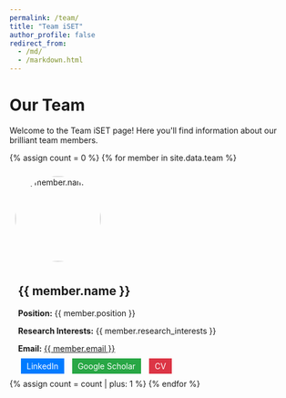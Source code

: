 ```yaml
---
permalink: /team/
title: "Team iSET"
author_profile: false
redirect_from: 
  - /md/
  - /markdown.html
---
```


<style>
    .profile-pic {
        width: 150px;
        height: 150px;
        border-radius: 50%;
        margin: 10px;
    }

    .align-left, .align-right {
        display: flex;
        align-items: center;
        margin-bottom: 20px;
    }

    .align-left {
        flex-direction: row;
        text-align: left;
    }

    .align-right {
        flex-direction: row-reverse;
        text-align: right;
    }

    .info {
        padding: 0 15px;
    }

    .btn {
        padding: 5px 10px;
        margin: 5px;
        border: none;
        color: white;
        text-decoration: none;
    }

    .btn-blue {
        background-color: #007BFF;
    }

    .btn-green {
        background-color: #28a745;
    }

    .btn-red {
        background-color: #dc3545;
    }
</style>

# Our Team

Welcome to the Team iSET page! Here you'll find information about our brilliant team members.

{% assign count = 0 %}
{% for member in site.data.team %}
<div class="{% if count | modulo: 2 == 0 %}align-left{% else %}align-right{% endif %}">
    <img src="{{ '/images/' | append: member.image | relative_url }}" alt="{{ member.name }}" class="profile-pic">
    <div class="info">
        <h2>{{ member.name }}</h2>
        <p><strong>Position:</strong> {{ member.position }}</p>
        <p><strong>Research Interests:</strong> {{ member.research_interests }}</p>
        <p><strong>Email:</strong> <a href="mailto:{{ member.email }}">{{ member.email }}</a></p>
        <p>
            <a href="{{ member.linkedin }}" class="btn btn-blue">LinkedIn</a>
            <a href="{{ member.google_scholar }}" class="btn btn-green">Google Scholar</a>
            <a href="{{ member.cv }}" class="btn btn-red">CV</a>
        </p>
    </div>
</div>
{% assign count = count | plus: 1 %}
{% endfor %}
